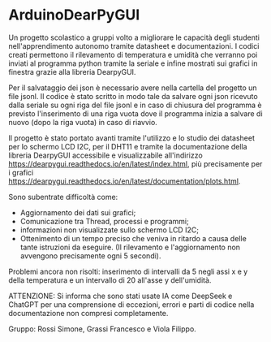 # ArduinoDearPyGUI
Un progetto scolastico a gruppi volto a migliorare le capacità degli studenti nell'apprendimento autonomo tramite datasheet e documentazioni. I codici creati permettono il rilevamento di temperatura e umidità che verranno poi inviati al programma python tramite la seriale e infine mostrati sui grafici in finestra grazie alla libreria DearpyGUI.

Per il salvataggio dei json è necessario avere nella cartella del progetto un file jsonl. Il codice è stato scritto in modo tale da salvare ogni json ricevuto dalla seriale su ogni riga del file jsonl e in caso di chiusura del programma è previsto l'inserimento di una riga vuota dove il programma inizia a salvare di nuovo (dopo la riga vuota) in caso di riavvio.

Il progetto è stato portato avanti tramite l'utilizzo e lo studio dei datasheet per lo schermo LCD I2C, per il DHT11 e tramite la documentazione della libreria DearpyGUI accessibile e visualizzabile all'indirizzo https://dearpygui.readthedocs.io/en/latest/index.html, più precisamente per i grafici https://dearpygui.readthedocs.io/en/latest/documentation/plots.html.

Sono subentrate difficoltà come:
  - Aggiornamento dei dati sui grafici;
  - Comunicazione tra Thread, processi e programmi;
  - informazioni non visualizzate sullo schermo LCD I2C;
  - Ottenimento di un tempo preciso che veniva in ritardo a causa delle tante istruzioni da eseguire. (Il rilevamento e l'aggiornamento non avvengono precisamente ogni 5 secondi).

Problemi ancora non risolti: inserimento di intervalli da 5 negli assi x e y della temperatura e un intervallo di 20 all'asse y dell'umidità.

ATTENZIONE: Si informa che sono stati usate IA come DeepSeek e ChatGPT per una comprensione di eccezioni, errori e parti di codice nella documentazione non compresi completamente.

Gruppo: Rossi Simone, Grassi Francesco e Viola Filippo.
